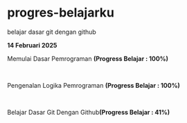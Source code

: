 # progres-belajarku
belajar dasar git dengan github

**14 Februari 2025** <br>
<p>Memulai Dasar Pemrograman <b>(Progress Belajar : 100%)</b></p><br>
<p>Pengenalan Logika Pemrograman <b>(Progress Belajar : 100%)</b></p><br>
<p>Belajar Dasar Git Dengan Github<b>(Progress Belajar : 41%)</b></p><br>
